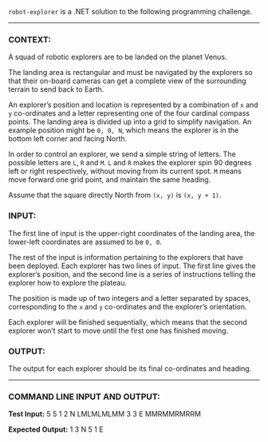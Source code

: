 `robot-explorer` is a .NET solution to the following programming challenge.

---
### CONTEXT:
A squad of robotic explorers are to be landed on the planet Venus.

The landing area is rectangular and must be navigated by the explorers 
so that their on-board cameras can get a complete view of the 
surrounding terrain to send back to Earth.

An explorer’s position and location is represented by a combination of `x` 
and `y` co-ordinates and a letter representing one of the four cardinal 
compass points. The landing area is divided up into a grid to simplify 
navigation. An example position might be `0, 0, N`, which means the 
explorer is in the bottom left corner and facing North.

In order to control an explorer, we send a simple string of letters. The 
possible letters are `L`, `R` and `M`. `L` and `R` makes the explorer 
spin 90 degrees left or right respectively, without moving from its 
current spot. `M` means move forward one grid point, and maintain the 
same heading.

Assume that the square directly North from `(x, y)` is `(x, y + 1)`.

### INPUT:
The first line of input is the upper-right coordinates of the landing 
area, the lower-left coordinates are assumed to be `0, 0`.

The rest of the input is information pertaining to the explorers that 
have been deployed. Each explorer has two lines of input. The first line 
gives the explorer’s position, and the second line is a series of 
instructions telling the explorer how to explore the plateau.

The position is made up of two integers and a letter separated by 
spaces, corresponding to the `x` and `y` co-ordinates and the explorer’s 
orientation.

Each explorer will be finished sequentially, which means that the second 
explorer won’t start to move until the first one has finished moving.

### OUTPUT:
The output for each explorer should be its final co-ordinates and heading.

---
### COMMAND LINE INPUT AND OUTPUT:
**Test Input:**
5 5
1 2 N
LMLMLMLMM
3 3 E
MMRMMRMRRM

**Expected Output:**
1 3 N
5 1 E
